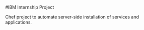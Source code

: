 #IBM Internship Project

Chef project to automate server-side installation of services and applications.
